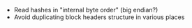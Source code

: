 - Read hashes in "internal byte order" (big endian?)
- Avoid duplicating block headers structure in various places
